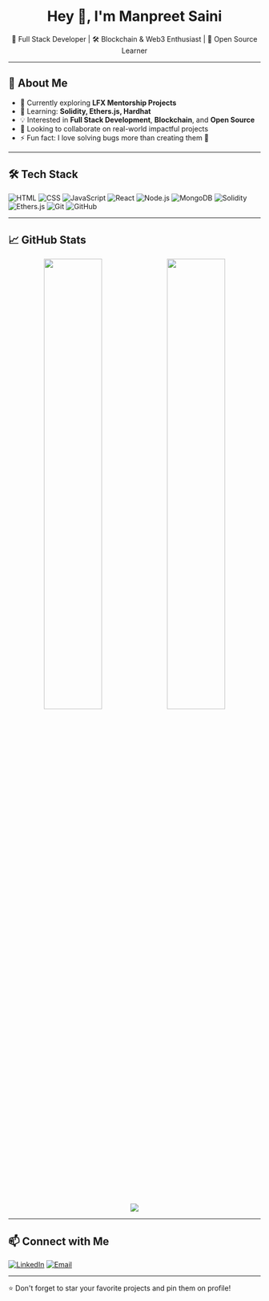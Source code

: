 <h1 align="center">Hey 👋, I'm Manpreet Saini</h1>
<p align="center">
  🚀 Full Stack Developer | 🛠️ Blockchain & Web3 Enthusiast | 🤝 Open Source Learner
</p>

---

## 🧠 About Me

- 🔭 Currently exploring **LFX Mentorship Projects**
- 🌱 Learning: **Solidity, Ethers.js, Hardhat**
- 💡 Interested in **Full Stack Development**, **Blockchain**, and **Open Source**
- 👯 Looking to collaborate on real-world impactful projects
- ⚡ Fun fact: I love solving bugs more than creating them 🐞

---

## 🛠️ Tech Stack

![HTML](https://img.shields.io/badge/HTML5-E34F26?style=for-the-badge&logo=html5&logoColor=white)
![CSS](https://img.shields.io/badge/CSS3-1572B6?style=for-the-badge&logo=css3&logoColor=white)
![JavaScript](https://img.shields.io/badge/JavaScript-black?style=for-the-badge&logo=javascript)
![React](https://img.shields.io/badge/React-20232a?style=for-the-badge&logo=react)
![Node.js](https://img.shields.io/badge/Node.js-339933?style=for-the-badge&logo=nodedotjs&logoColor=white)
![MongoDB](https://img.shields.io/badge/MongoDB-4EA94B?style=for-the-badge&logo=mongodb&logoColor=white)
![Solidity](https://img.shields.io/badge/Solidity-363636?style=for-the-badge&logo=solidity&logoColor=white)
![Ethers.js](https://img.shields.io/badge/Ethers.js-black?style=for-the-badge&logo=ethereum)
![Git](https://img.shields.io/badge/Git-F05032?style=for-the-badge&logo=git&logoColor=white)
![GitHub](https://img.shields.io/badge/GitHub-121011?style=for-the-badge&logo=github)

---

## 📈 GitHub Stats

<p align="center">
  <img width="48%" src="https://github-readme-stats.vercel.app/api?username=sainimanpreet&show_icons=true&theme=tokyonight" />
  <img width="48%" src="https://github-readme-streak-stats.herokuapp.com/?user=sainimanpreet&theme=tokyonight" />
</p>

<p align="center">
  <img src="https://github-readme-stats.vercel.app/api/top-langs/?username=sainimanpreet&layout=compact&theme=tokyonight" />
</p>

---

## 📫 Connect with Me

[![LinkedIn](https://img.shields.io/badge/LinkedIn-blue?style=for-the-badge&logo=linkedin)](https://linkedin.com/in/yourusername)
[![Email](https://img.shields.io/badge/Gmail-D14836?style=for-the-badge&logo=gmail&logoColor=white)](mailto:sainimanpreet@gmail.com)

---

⭐️ Don't forget to star your favorite projects and pin them on profile!

